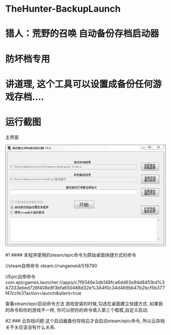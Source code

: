 ﻿# TheHunter-BackupLaunch
# 猎人：荒野的召唤 自动备份存档启动器
# 防坏档专用
# 讲道理, 这个工具可以设置成备份任何游戏存档....



运行截图  
========


主界面  

![图片无法载入, 请搭梯子或Clone源码](https://github.com/HeSuxiang/TheHunter-BackupLaunch/raw/main/TheHunter-BackupLaunch/screen-shot.PNG)  

#1 ####
本程序使用的steam/epic命令为原始桌面快捷方式的命令

//steam自带命令
steam://rungameid/518790

//Epic自带命令
com.epicgames.launcher://apps/c7f9346e3db148fca6dd63e9dd8451bd%3A7333ebed726f408e8f3bfa650488d32e%3A4f0c34d469bb47b2bcf5b377f47ccfe3?action=launch&silent=true

查看steam/epic启动命令方法
游戏安装的时候,勾选在桌面建立快捷方式.
如果我的命令和你的游戏不一样, 你可以把你的命令填入第三个框框,自定义启动.

#2 ###
云存档问题
这个启动器备份存档后才会启动steam/epic命令, 所以云存档关不关应该没有什么关系.




